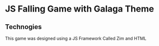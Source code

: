 <h1> JS Falling Game with Galaga Theme </h1>


<h2> Technogies </h2>

<p> This game was designed using a JS Framework Called Zim and HTML </p>
